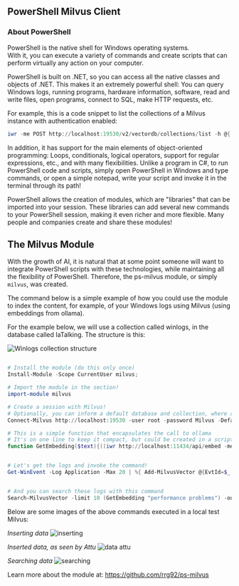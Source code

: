 ## PowerShell Milvus Client

### About PowerShell

PowerShell is the native shell for Windows operating systems.  
With it, you can execute a variety of commands and create scripts that can perform virtually any action on your computer.  

PowerShell is built on .NET, so you can access all the native classes and objects of .NET.
This makes it an extremely powerful shell: You can query Windows logs, running programs, hardware information, software, read and write files, open programs, connect to SQL, make HTTP requests, etc.  

For example, this is a code snippet to list the collections of a Milvus instance with authentication enabled:

```powershell 
iwr -me POST http://localhost:19530/v2/vectordb/collections/list -h @{ Authorization = "Bearer root:Milvus" } -b '{}'
```

In addition, it has support for the main elements of object-oriented programming: Loops, conditionals, logical operators, support for regular expressions, etc., and with many flexibilities. Unlike a program in C#, to run PowerShell code and scripts, simply open PowerShell in Windows and type commands, or open a simple notepad, write your script and invoke it in the terminal through its path!


PowerShell allows the creation of modules, which are "libraries" that can be imported into your session. These libraries can add several new commands to your PowerShell session, making it even richer and more flexible. Many people and companies create and share these modules!

## The Milvus Module

With the growth of AI, it is natural that at some point someone will want to integrate PowerShell scripts with these technologies, while maintaining all the flexibility of PowerShell. Therefore, the ps-milvus module, or simply `milvus`, was created.  

The command below is a simple example of how you could use the module to index the content, for example, of your Windows logs using Milvus (using embeddings from ollama).  

For the example below, we will use a collection called winlogs, in the database called IaTalking. The structure is this:

![Winlogs collection structure](https://iatalk.ing/wp-content/uploads/2024/10/MilvusSampleWinLogs.png)

```powershell 

# Install the module (do this only once)
Install-Module -Scope CurrentUser milvus;

# Import the module in the section!
import-module milvus

# Create a session with Milvus!
# Optionally, you can inform a default database and collection, where all module commands operate
Connect-Milvus http://localhost:19530 -user root -password Milvus -DefaultDb IaTalking -DefaultCollection winlogs

# This is a simple function that encapsulates the call to ollama 
# It's on one line to keep it compact, but could be created in a script, better formatted and indented!
function GetEmbedding($text){((iwr http://localhost:11434/api/embed -met POST -Body (@{model="nomic-embed-text"; input = $text}|ConvertTo-Json)).Content | ConvertFrom-Json).embeddings[0]}


# Let's get the logs and invoke the command!
Get-WinEvent -Log Application -Max 20 | %{ Add-MilvusVector @{EvtId=$_.Id;embedding=(GetEmbedding $_.message);msg=$_.message}}


# And you can search these logs with this command
Search-MilvusVector -limit 10 (GetEmbedding "performance problems") -outputFields EvtId,msg
```

Below are some images of the above commands executed in a local test Milvus:

_Inserting data_
![inserting](https://iatalk.ing/wp-content/uploads/2024/10/MilvusSamplePowershell.png)

_Inserted data, as seen by Attu_
![data attu](https://iatalk.ing/wp-content/uploads/2024/10/MilvusSampleInsertedUi.png)

_Searching data_
![searching](https://iatalk.ing/wp-content/uploads/2024/10/MilvusSampleSearch.png)



Learn more about the module at: https://github.com/rrg92/ps-milvus